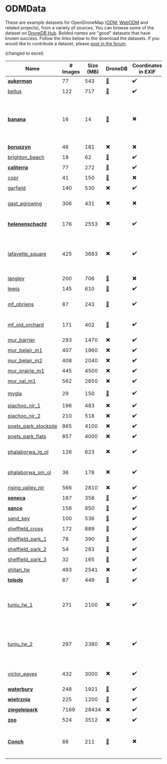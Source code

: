ODMData
========

These are example datasets for OpenDroneMap ([ODM](https://github.com/OpenDroneMap/ODM), [WebODM](https://github.com/OpenDroneMap/WebODM) and related projects), from a variety of sources. You can browse some of the dataset on [DroneDB Hub](https://hub.dronedb.app/r/odm).
Bolded names are "good" datasets that have known success.  Follow the links below to the download the datasets.  If you would like to contribute a dataset, please [post in the forum](https://community.opendronemap.org/c/datasets/10).

(changed to excel)

| Name | # Images | Size (MB) | DroneDB | Coordinates in EXIF | GCP File | RTK | Notes |
| ------|----------|-----------|-----------|----------------------|---------------|----- | -- |
| [**aukerman**](https://github.com/OpenDroneMap/odm_data_aukerman/tree/master) | 77 | 543 | [:link:](https://hub.dronedb.app/r/odm/aukerman) | :heavy_check_mark: | :heavy_multiplication_x: | :heavy_multiplication_x:  |
| [bellus](https://github.com/OpenDroneMap/odm_data_bellus/tree/master) | 122 | 717 | [:link:](https://hub.dronedb.app/r/odm/bellus) | :heavy_check_mark: | :heavy_check_mark: | :heavy_multiplication_x: |
| [**banana**](https://github.com/pierotofy/dataset_banana/tree/master) | 16 | 14 | [:link:](https://hub.dronedb.app/r/odm/banana) | :heavy_multiplication_x: | :heavy_multiplication_x: | :heavy_multiplication_x: | Actual bananas. Good starter dataset for 3D model, but does not appear on map. |
| [**boruszyn**](https://github.com/merkato/odm_boruszyn_kap/tree/master) | 46 | 181 | :heavy_multiplication_x: | :heavy_multiplication_x: | :heavy_check_mark: | :heavy_multiplication_x: |
| [brighton_beach](https://github.com/pierotofy/drone_dataset_brighton_beach/tree/master) | 18 | 62 | [:link:](https://hub.dronedb.app/r/odm/brighton-beach) | :heavy_check_mark: | :heavy_multiplication_x: | :heavy_multiplication_x: |
| [**caliterra**](https://github.com/OpenDroneMap/odm_data_caliterra/tree/master) | 77 | 272 | [:link:](https://hub.dronedb.app/r/odm/caliterra) | :heavy_check_mark: | :heavy_multiplication_x: | :heavy_multiplication_x: |
| [copr](https://github.com/OpenDroneMap/odm_data_copr/tree/master) | 41 | 150 | [:link:](https://hub.dronedb.app/r/odm/copr) | :heavy_multiplication_x: | :heavy_check_mark: | :heavy_multiplication_x: |
| [garfield](https://github.com/OpenDroneMap/odm_data_garfield_msp/tree/master) | 140 | 530 | :heavy_multiplication_x: | :heavy_check_mark: | :heavy_multiplication_x: | :heavy_multiplication_x: |
| [gast_agrowing](https://drive.google.com/open?id=11yFommuRZyVXADcYEIjf-qz3AZrA8M6E) | 306 | 431 | :heavy_multiplication_x: | :heavy_multiplication_x: | :heavy_multiplication_x: | :heavy_multiplication_x: | Multispectral. Notes in [forum post](https://community.opendronemap.org/t/agrowing-450-550-650-850-dataset/3910) |
| [**helenenschacht**](https://github.com/OpenDroneMap/odm_data_helenenschacht/tree/main) | 176 | 2553 | :heavy_multiplication_x: | :heavy_check_mark: | :heavy_check_mark: | :heavy_check_mark:| Autel Evo II Pro RTK - Forest Roadway |
| [lafayette_square](https://drive.google.com/open?id=1O1TIR0ohgkf4xtJx7RsKn5us14D-L_xB) | 425 | 3683 | :heavy_multiplication_x: | :heavy_check_mark: | :heavy_multiplication_x: | :heavy_multiplication_x: | Lafayette Square in St. Louis - includes flight route geoJSON. |
| [langley](https://github.com/OpenDroneMap/odm_data_langley/tree/master) | 200 | 706 | [:link:](https://hub.dronedb.app/r/odm/langley) | :heavy_multiplication_x: | :heavy_multiplication_x: | :heavy_multiplication_x: |
| [lewis](https://github.com/OpenDroneMap/odm_data_lewis/tree/master) | 145 | 610 | [:link:](https://hub.dronedb.app/r/odm/lewis) | :heavy_check_mark: | :heavy_multiplication_x: | :heavy_multiplication_x: |
| [mf_obriens](https://github.com/Carlocktography/sUAS_Photogrammetry_Suite_Test_Data/tree/trunk/datasets/OBriens_2017-07-22) | 87 | 243 | [:link:](https://hub.dronedb.app/r/odm/obriens) | :heavy_check_mark: | :heavy_multiplication_x: | :heavy_multiplication_x: | Full-Spectrum Blue/NIR NDVI. [Further Details](https://github.com/Carlocktography/sUAS_Photogrammetry_Suite_Test_Data#obriens_2017-07-22) |
| [mf_old_orchard](https://github.com/Carlocktography/sUAS_Photogrammetry_Suite_Test_Data/tree/trunk/datasets/OldOrchard_2017-07-22) | 171 | 402 | [:link:](https://hub.dronedb.app/r/odm/old-orchard) | :heavy_check_mark: | :heavy_multiplication_x: | :heavy_multiplication_x: | Full-Spectrum Blue/NIR NDVI. [Further Details](https://github.com/Carlocktography/sUAS_Photogrammetry_Suite_Test_Data#oldorchard_2017-07-22) |
| [mur_barrier](https://1drv.ms/u/s!AsDrAVdsoyVVwlb4xRKuxcPAbfNx) | 293 | 1470 | :heavy_multiplication_x: | :heavy_check_mark: | :heavy_multiplication_x: | :heavy_multiplication_x: |
| [mur_belair_m1](https://1drv.ms/u/s!AsDrAVdsoyVVwlG0iSY30ZMOOA4M) | 407 | 1960 | :heavy_multiplication_x: | :heavy_check_mark: | :heavy_multiplication_x: | :heavy_multiplication_x: |
| [mur_belair_m2](https://1drv.ms/u/s!AsDrAVdsoyVVwlKucCp5-WbL-eTQ) | 408 | 2040 | :heavy_multiplication_x: | :heavy_check_mark: | :heavy_multiplication_x: | :heavy_multiplication_x: |
| [mur_prairie_m1](https://1drv.ms/u/s!AsDrAVdsoyVVwlc8FBHJQEvUyu-1) | 445 | 4500 | :heavy_multiplication_x: | :heavy_check_mark: | :heavy_multiplication_x: | :heavy_multiplication_x: |
| [mur_sal_m1](https://1drv.ms/u/s!AsDrAVdsoyVVwlMfvv_OhdLnv8DS) | 562 | 2650 | :heavy_multiplication_x: | :heavy_check_mark: | :heavy_multiplication_x: | :heavy_multiplication_x: |
| [mygla](https://github.com/merkato/odm_mygla_dataset/tree/master) | 29 | 150 | [:link:](https://hub.dronedb.app/r/odm/mygla) | :heavy_check_mark: | :heavy_multiplication_x: | :heavy_multiplication_x: | Good starter set. |
| [piachoo_nir_1](https://drive.google.com/open?id=1uQfolV3X0R2WEK6axYyd3tWU0GGNrH57) | 196 | 483 | :heavy_multiplication_x: | :heavy_check_mark: | :heavy_multiplication_x: | :heavy_multiplication_x: | Micasense NIR |
| [piachoo_nir_2](https://drive.google.com/open?id=1SJd_eVzmAJomihsjrjo1QMEqKfVNi2kt) | 210 | 518 | :heavy_multiplication_x: | :heavy_check_mark: | :heavy_multiplication_x: | :heavy_multiplication_x: | Micasense NIR |
| [poets_park_stockpile](https://dashboard.aerosurvey.co.nz/files/shared/245.tar.gz) | 865 | 4100 | :heavy_multiplication_x: | :heavy_check_mark: | :heavy_multiplication_x: | :heavy_multiplication_x: |
| [poets_park_flats](https://dashboard.aerosurvey.co.nz/files/shared/231.tar.gz) | 857 | 4000 | :heavy_multiplication_x: | :heavy_check_mark: | :heavy_multiplication_x: | :heavy_multiplication_x: |
| [phalaborwa_lg_ol](https://drive.google.com/drive/folders/19iog1dEHwZN23Q9LJtQDR_FrMDZK_Tk5?usp=sharing) | 126 | 623 | :heavy_multiplication_x: | :heavy_check_mark: | :heavy_multiplication_x: | :heavy_multiplication_x: | For overlap/sidelap testing. |
| [phalaborwa_sm_ol](https://drive.google.com/drive/folders/1e1eA8LNpP4scYyDYdWd6UQ1qJ006iOXG?usp=sharing) | 36 | 178 | :heavy_multiplication_x: | :heavy_check_mark: | :heavy_multiplication_x: | :heavy_multiplication_x: | For overlap/sidelap testing. |
| [rising_valley_nir](https://github.com/OpenDroneMap/odm_data_rv_nir/tree/master) | 566 | 2810 | :heavy_multiplication_x: | :heavy_check_mark: | :heavy_multiplication_x: | :heavy_multiplication_x: |
| [**seneca**](https://github.com/OpenDroneMap/odm_data_seneca/tree/master) | 167 | 358 | [:link:](https://hub.dronedb.app/r/odm/seneca) | :heavy_check_mark: | :heavy_multiplication_x: | :heavy_multiplication_x: |
| [**sance**](https://github.com/merkato/odm_sance/tree/master) | 156 | 850 | [:link:](https://hub.dronedb.app/r/odm/sance) | :heavy_check_mark: | :heavy_multiplication_x: | :heavy_multiplication_x: |
| [sand_key](https://github.com/pierotofy/drone_dataset_sand_key/tree/master) | 100 | 536 | [:link:](https://hub.dronedb.app/r/odm/sand-key) | :heavy_check_mark: | :heavy_multiplication_x: | :heavy_multiplication_x: |
| [sheffield_cross](https://github.com/pierotofy/drone_dataset_sheffield_cross/tree/master) | 172 | 889 | [:link:](https://hub.dronedb.app/r/odm/sheffield-cross) | :heavy_check_mark: | :heavy_check_mark: | :heavy_multiplication_x: |
| [sheffield_park_1](https://github.com/pierotofy/drone_dataset_sheffield_park_1/tree/master) | 78 | 390 | [:link:](https://hub.dronedb.app/r/odm/sheffield-park-1) | :heavy_check_mark: | :heavy_multiplication_x: | :heavy_multiplication_x: |
| [sheffield_park_2](https://github.com/pierotofy/drone_dataset_sheffield_park_2/tree/master) | 54 | 283 | [:link:](https://hub.dronedb.app/r/odm/sheffield-park-2) | :heavy_check_mark: | :heavy_multiplication_x: | :heavy_multiplication_x: |
| [sheffield_park_3](https://github.com/pierotofy/drone_dataset_sheffield_park_3/tree/master) | 32 | 165 | [:link:](https://hub.dronedb.app/r/odm/sheffield-park-2) | :heavy_check_mark: | :heavy_multiplication_x: | :heavy_multiplication_x: |
| [shitan_tw](https://drive.google.com/open?id=1Spu1F713Tw-z1XMdnrlD6NT4EhhFy2Lj) | 493 | 2541 | :heavy_multiplication_x: | :heavy_check_mark: | :heavy_multiplication_x: | :heavy_multiplication_x: |
| [**toledo**](https://github.com/OpenDroneMap/odm_data_toledo/tree/master) | 87 | 449 | [:link:](https://hub.dronedb.app/r/odm/toledo) | :heavy_check_mark: | :heavy_multiplication_x: | :heavy_multiplication_x: |
| [tuniu_tw_1](https://drive.google.com/open?id=1faBtGK7Jm5lTo_UWLz6onDGYGqlykHPa) | 271 | 2100 | :heavy_multiplication_x: | :heavy_check_mark: | :heavy_multiplication_x: | :heavy_check_mark: | RTK photos from Tuniu River, Taiwan. See [forum post](https://community.opendronemap.org/t/2019-04-11-tuniu-river-toufeng-miaoli-county-taiwan/3292) for additional info. |
| [tuniu_tw_2](https://drive.google.com/open?id=12UrLDHA6iZFJYF7OkErccH_xanRHefoZ) | 297 | 2380 | :heavy_multiplication_x: | :heavy_check_mark: | :heavy_multiplication_x: | :heavy_check_mark: | RTK photos from Tuniu River, Taiwan. See [forum post](https://community.opendronemap.org/t/2019-04-11-tuniu-river-toufeng-miaoli-county-taiwan/3292) for additional info. |
| [victor_eaves](https://drive.google.com/open?id=14fa-2KKeTyvMfHH8lyGPwxVUh9BnBZ7n) | 432 | 3000 | :heavy_multiplication_x: | :heavy_check_mark: | :heavy_multiplication_x: | :heavy_multiplication_x: | Victor Eaves Park, New Zealand |
| [**waterbury**](https://github.com/OpenDroneMap/odm_data_waterbury/tree/master) | 248 | 1921 | [:link:](https://hub.dronedb.app/r/odm/waterbury) | :heavy_check_mark: | :heavy_multiplication_x: | :heavy_check_mark: |
| [**wietrznia**](https://github.com/merkato/odm_wietrznia/tree/master) | 225 | 1200 | [:link:](https://hub.dronedb.app/r/odm/wietrznia) | :heavy_check_mark: | :heavy_multiplication_x: | :heavy_multiplication_x: |
| [**ziegeleipark**](https://github.com/zivillian/odm_ziegeleipark/tree/master) | 7169 | 28434 | :heavy_multiplication_x: | :heavy_check_mark: | :heavy_multiplication_x: | :heavy_multiplication_x: |
| [**zoo**](https://github.com/OpenDroneMap/odm_data_zoo/tree/master) | 524 | 3512 | :heavy_multiplication_x: | :heavy_check_mark: | :heavy_multiplication_x: | :heavy_multiplication_x: |
| [**Conch**](https://github.com/manand881/Conch/tree/master) | 88 | 211 | [:link:](https://hub.dronedb.app/r/odm/conch) | :heavy_multiplication_x: | :heavy_multiplication_x: | :heavy_multiplication_x: | Sea Snail Conch. Like the Banana Dataset but larger in size |

